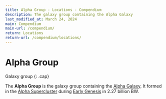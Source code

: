 ```yaml
---
title: Alpha Group - Locations - Compendium
description: The galaxy group containing the Alpha Galaxy
last_modified_at: March 24, 2024
main: Compendium
main-url: /compendium/
return: Locations
return-url: /compendium/locations/
---
```


# Alpha Group
Galaxy group
{: .cap}

The **Alpha Group** is the galaxy group containing the [Alpha Galaxy](/compendium/locations/alpha-galaxy/). It formed in the [Alpha Supercluster](/compendium/locations/alpha-supercluster/) during [Early Genesis](/compendium/events/genesis/#early-genesis) in 2.27 billion BW.